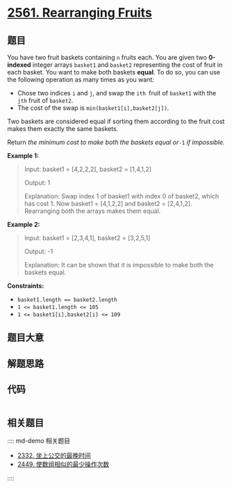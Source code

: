 # [2561. Rearranging Fruits](https://leetcode.com/problems/rearranging-fruits)

## 题目

You have two fruit baskets containing `n` fruits each. You are given two
**0-indexed** integer arrays `basket1` and `basket2` representing the cost of
fruit in each basket. You want to make both baskets **equal**. To do so, you
can use the following operation as many times as you want:

  * Chose two indices `i` and `j`, and swap the `ith `fruit of `basket1` with the `jth` fruit of `basket2`.
  * The cost of the swap is `min(basket1[i],basket2[j])`.

Two baskets are considered equal if sorting them according to the fruit cost
makes them exactly the same baskets.

Return _the minimum cost to make both the baskets equal or_`-1` _if
impossible._



**Example 1:**

> Input: basket1 = [4,2,2,2], basket2 = [1,4,1,2]
> 
> Output: 1
> 
> Explanation: Swap index 1 of basket1 with index 0 of basket2, which has cost 1. Now basket1 = [4,1,2,2] and basket2 = [2,4,1,2]. Rearranging both the arrays makes them equal.

**Example 2:**

> Input: basket1 = [2,3,4,1], basket2 = [3,2,5,1]
> 
> Output: -1
> 
> Explanation: It can be shown that it is impossible to make both the baskets equal.

**Constraints:**

  * `basket1.length == basket2.length`
  * `1 <= basket1.length <= 105`
  * `1 <= basket1[i],basket2[i] <= 109`


## 题目大意

## 解题思路

## 代码

```javascript

```

## 相关题目

:::: md-demo 相关题目
- [2332. 坐上公交的最晚时间](https://leetcode.com/problems/the-latest-time-to-catch-a-bus)
- [2449. 使数组相似的最少操作次数](https://leetcode.com/problems/minimum-number-of-operations-to-make-arrays-similar)

::::
